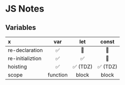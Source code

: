 # JS Notes


## Variables

x |   var    |   let   | const
:--- |:--------:|:-------:| :---:
re-declaration |    ✅     |   🚫    | 🚫  
re-initializtion |    ✅     |    ✅    | 🚫  
hoisting |    ✅     | ✅ (TDZ) | ✅ (TDZ) 
scope | function |  block  | block 